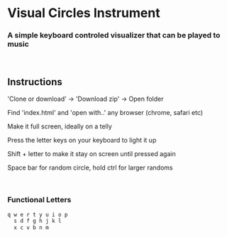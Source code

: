 # Visual Circles Instrument 

### A simple keyboard controled visualizer that can be played to music

<br/>

## Instructions

'Clone or download' -> 'Download zip' -> Open folder

Find 'index.html' and 'open with..' any browser (chrome, safari etc) 

Make it full screen, ideally on a telly

Press the letter keys on your keyboard to light it up

Shift + letter to make it stay on screen until pressed again

Space bar for random circle, hold ctrl for larger randoms
  
<br/>

### Functional Letters
```python
q w e r t y u i o p
  s d f g h j k l
  x c v b n m  
```